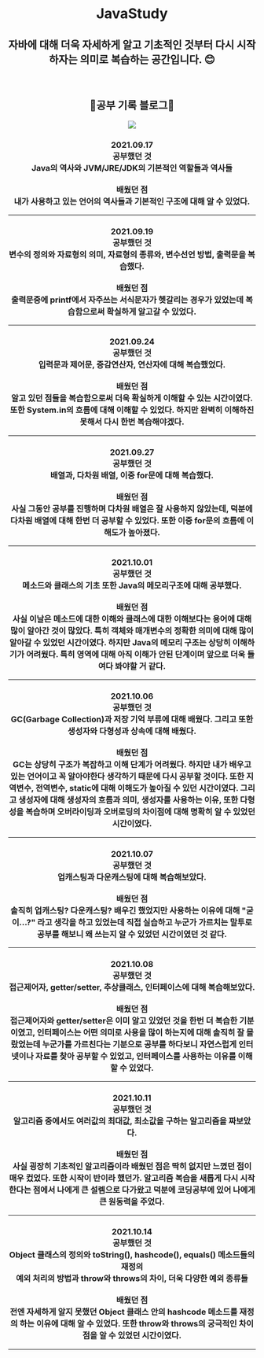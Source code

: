 <div align = "center">

# JavaStudy

## 자바에 대해 더욱 자세하게 알고 기초적인 것부터 다시 시작하자는 의미로 복습하는 공간입니다. 😊
<br>

## :link:공부 기록 블로그:link:<br>
<a href = "https://blog.naver.com/whddnr5330">
  <img src = "http://img.shields.io/badge/-Blog-brightgreen?style=flat-square&logo=FF5722">
</a>
  
### 2021.09.17<br> 공부했던 것<br>Java의 역사와 JVM/JRE/JDK의 기본적인 역할들과 역사들<br><br>배웠던 점<br>내가 사용하고 있는 언어의 역사들과 기본적인 구조에 대해 알 수 있었다.
<hr>
  
### 2021.09.19<br> 공부했던 것<br>변수의 정의와 자료형의 의미, 자료형의 종류와, 변수선언 방법, 출력문을 복습했다.<br><br> 배웠던 점<br>출력문중에 printf에서 자주쓰는 서식문자가 헷갈리는 경우가 있었는데 복습함으로써 확실하게 알고갈 수 있었다.
<hr>
  
### 2021.09.24<br> 공부했던 것<br>입력문과 제어문, 증감연산자, 연산자에 대해 복습했었다.<br><br> 배웠던 점<br>알고 있던 점들을 복습함으로써 더욱 확실하게 이해할 수 있는 시간이였다. 또한 System.in의 흐름에 대해 이해할 수 있었다. 하지만 완벽히 이해하진 못해서 다시 한번 복습해야겠다.
<hr>
  
### 2021.09.27<br> 공부했던 것<br> 배열과, 다차원 배열, 이중 for문에 대해 복습했다.<br><br> 배웠던 점<br>사실 그동안 공부를 진행하며 다차원 배열은 잘 사용하지 않았는데, 덕분에 다차원 배열에 대해 한번 더 공부할 수 있었다. 또한 이중 for문의 흐름에 이해도가 높아졌다.
<hr>
  
### 2021.10.01<br> 공부했던 것<br> 메소드와 클래스의 기초 또한 Java의 메모리구조에 대해 공부했다.<br><br>배웠던 점<br>사실 이날은 메소드에 대한 이해와 클래스에 대한 이해보다는 용어에 대해 많이 알아간 것이 많았다. 특히 객체와 매개변수의 정확한 의미에 대해 많이 알아갈 수 있었던 시간이였다. 하지만 Java의 메모리 구조는 상당히 이해하기가 어려웠다. 특히 영역에 대해 아직 이해가 안된 단계이며 앞으로 더욱 들여다 봐야할 거 같다.
<hr>
 
### 2021.10.06<br> 공부했던 것<br> GC(Garbage Collection)과 저장 기억 부류에 대해 배웠다. 그리고 또한 생성자와 다형성과 상속에 대해 배웠다.<br><br> 배웠던 점<br>GC는 상당히 구조가 복잡하고 이해 단계가 어려웠다. 하지만 내가 배우고 있는 언어이고 꼭 알아야한다 생각하기 때문에 다시 공부할 것이다. 또한 지역변수, 전역변수, static에 대해 이해도가 높아질 수 있던 시간이였다. 그리고 생성자에 대해 생성자의 흐름과 의미, 생성자를 사용하는 이유, 또한 다형성을 복습하며 오버라이딩과 오버로딩의 차이점에 대해 명확히 알 수 있었던 시간이였다. 
<hr>
  
### 2021.10.07<br> 공부했던 것<br> 업캐스팅과 다운캐스팅에 대해 복습해보았다.<br><br> 배웠던 점<br> 솔직히 업캐스팅? 다운캐스팅? 배우긴 했었지만 사용하는 이유에 대해 "굳이...?" 라고 생각을 하고 있었는데 직접 실습하고 누군가 가르치는 말투로 공부를 해보니 왜 쓰는지 알 수 있었던 시간이였던 것 같다.
<hr>
  
### 2021.10.08<br> 공부했던 것<br> 접근제어자, getter/setter, 추상클래스, 인터페이스에 대해 복습해보았다.<br><br> 배웠던 점<br> 접근제어자와 getter/setter은 이미 알고 있었던 것을 한번 더 복습한 기분이였고, 인터페이스는 어떤 의미로 사용을 많이 하는지에 대해 솔직히 잘 몰랐었는데 누군가를 가르친다는 기분으로 공부를 하다보니 자연스럽게 인터넷이나 자료를 찾아 공부할 수 있었고, 인터페이스를 사용하는 이유를 이해할 수 있었다.<hr>
  
### 2021.10.11<br> 공부했던 것<br> 알고리즘 중에서도 여러값의 최대값, 최소값을 구하는 알고리즘을 짜보았다.<br><br> 배웠던 점<br>사실 굉장히 기초적인 알고리즘이라 배웠던 점은 딱히 없지만 느꼈던 점이 매우 컸었다. 또한 시작이 반이라 했던가. 알고리즘 복습을 새롭게 다시 시작한다는 점에서 나에게 큰 설렘으로 다가왔고 덕분에 코딩공부에 있어 나에게 큰 원동력을 주었다.
<hr>
  
### 2021.10.14<br> 공부했던 것<br> Object 클래스의 정의와 toString(), hashcode(), equals() 메소드들의 재정의<br> 예외 처리의 방법과 throw와 throws의 차이, 더욱 다양한 예외 종류들<br><br>배웠던 점<br>전엔 자세하게 알지 못했던 Object 클래스 안의 hashcode 메소드를 재정의 하는 이유에 대해 알 수 있었다. 또한 throw와 throws의 궁극적인 차이점을 알 수 있었던 시간이였다.
<hr>
  
  
